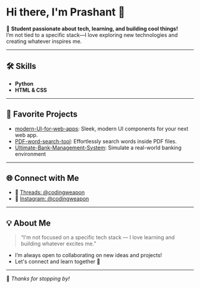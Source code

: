 # Hi there, I'm Prashant 👋

🌱 **Student passionate about tech, learning, and building cool things!**  
I’m not tied to a specific stack—I love exploring new technologies and creating whatever inspires me.

---

## 🛠️ Skills

- **Python**
- **HTML & CSS**

---

## 🚀 Favorite Projects

- [modern-UI-for-web-apps](https://github.com/prashant348/modern-UI-for-web-apps): Sleek, modern UI components for your next web app.
- [PDF-word-search-tool](https://github.com/prashant348/PDF-word-search-tool): Effortlessly search words inside PDF files.
- [Ultimate-Bank-Management-System](https://github.com/prashant348/Ultimate-Bank-Management-System): Simulate a real-world banking environment
---

## 🌐 Connect with Me

- 🧵 [Threads: @codingweapon](https://www.threads.net/codingweapon)
- 📸 [Instagram: @codingweapon](https://www.instagram.com/codingweapon)

---

## 💡 About Me

> “I'm not focused on a specific tech stack — I love learning and building whatever excites me.”

- I’m always open to collaborating on new ideas and projects!
- Let's connect and learn together 🚀

---

🌟 _Thanks for stopping by!_
